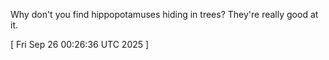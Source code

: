  
Why don't you find hippopotamuses hiding in trees?
They're really good at it.
 
[ 
Fri Sep 26 00:26:36 UTC 2025
 ]
